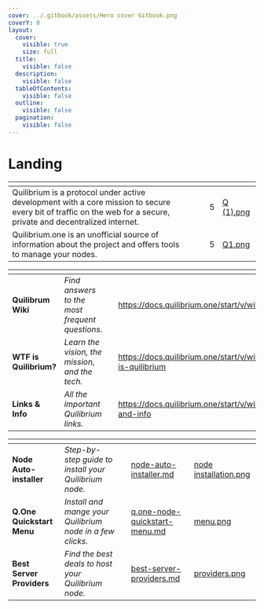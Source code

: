 ```yaml
---
cover: ../.gitbook/assets/Hero cover Gitbook.png
coverY: 0
layout:
  cover:
    visible: true
    size: full
  title:
    visible: false
  description:
    visible: false
  tableOfContents:
    visible: false
  outline:
    visible: false
  pagination:
    visible: false
---
```


# Landing

<table data-card-size="large" data-view="cards" data-full-width="true"><thead><tr><th></th><th data-hidden></th><th data-hidden></th><th data-hidden data-type="rating" data-max="5"></th><th data-hidden data-card-cover data-type="files"></th></tr></thead><tbody><tr><td>Quilibrium is a protocol under active development with a core mission to secure every bit of traffic on the web for  a secure, private and decentralized internet.</td><td></td><td></td><td>5</td><td><a href="../.gitbook/assets/Q (1).png">Q (1).png</a></td></tr><tr><td>Quilibrium.one is an unofficial source of information about the project and offers tools to manage your nodes.</td><td></td><td></td><td>5</td><td><a href="../.gitbook/assets/Q1.png">Q1.png</a></td></tr></tbody></table>

<table data-view="cards" data-full-width="true"><thead><tr><th></th><th></th><th data-hidden></th><th data-hidden data-card-target data-type="content-ref"></th><th data-hidden data-card-cover data-type="files"></th></tr></thead><tbody><tr><td><strong>Quilibrum Wiki</strong></td><td><em>Find answers to the most frequent questions.</em></td><td></td><td><a href="https://docs.quilibrium.one/start/v/wiki">https://docs.quilibrium.one/start/v/wiki</a></td><td><a href="../.gitbook/assets/wiki.png">wiki.png</a></td></tr><tr><td><strong>WTF is Quilibrium?</strong></td><td><em>Learn the vision, the mission, and the tech.</em></td><td></td><td><a href="https://docs.quilibrium.one/start/v/wiki/wtf-is-quilibrium">https://docs.quilibrium.one/start/v/wiki/wtf-is-quilibrium</a></td><td><a href="../.gitbook/assets/wtf is q.png">wtf is q.png</a></td></tr><tr><td><strong>Links &#x26; Info</strong></td><td><em>All the important Quilibrium links.</em></td><td></td><td><a href="https://docs.quilibrium.one/start/v/wiki/links-and-info">https://docs.quilibrium.one/start/v/wiki/links-and-info</a></td><td><a href="../.gitbook/assets/links.png">links.png</a></td></tr></tbody></table>

<table data-view="cards" data-full-width="true"><thead><tr><th></th><th></th><th data-hidden></th><th data-hidden data-card-target data-type="content-ref"></th><th data-hidden data-card-cover data-type="files"></th></tr></thead><tbody><tr><td><strong>Node Auto-installer</strong></td><td><em>Step-by-step guide to install your Quilibrium node.</em></td><td></td><td><a href="../node-auto-installer.md">node-auto-installer.md</a></td><td><a href="../.gitbook/assets/node installation.png">node installation.png</a></td></tr><tr><td><strong>Q.One Quickstart Menu</strong></td><td><em>Install and mange your Quilibrium node in a few clicks.</em></td><td></td><td><a href="../q.one-node-quickstart-menu.md">q.one-node-quickstart-menu.md</a></td><td><a href="../.gitbook/assets/menu.png">menu.png</a></td></tr><tr><td><strong>Best Server Providers</strong></td><td><em>Find the best deals to host your Quilibrium node.</em></td><td></td><td><a href="../best-server-providers.md">best-server-providers.md</a></td><td><a href="../.gitbook/assets/providers.png">providers.png</a></td></tr></tbody></table>
